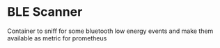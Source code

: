 # BLE Scanner

Container to sniff for some bluetooth low energy events and make them available as metric for prometheus
